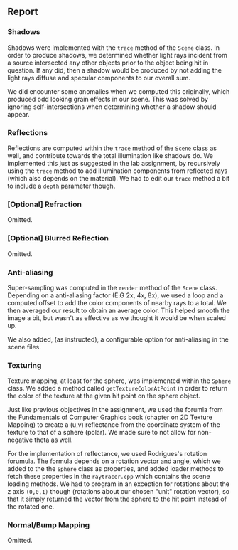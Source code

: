 ## Report

### Shadows

Shadows were implemented with the `trace` method of the `Scene` class. In order to produce shadows, we determined whether light rays incident from a source intersected any other objects prior to the object being hit in question. If any did, then a shadow would be produced by not adding the light rays diffuse and specular components to our overall sum. 

We did encounter some anomalies when we computed this originally, which produced odd looking grain effects in our scene. This was solved by ignoring self-intersections when determining whether a shadow should appear. 

### Reflections

Reflections are computed within the `trace` method of the `Scene` class as well, and contribute towards the total illumination like shadows do. We implemented this just as suggested in the lab assignment, by recursively using the `trace` method to add illumination components from reflected rays (which also depends on the material). We had to edit our `trace` method a bit to include a `depth` parameter though.

### [Optional] Refraction
Omitted.

### [Optional] Blurred Reflection
Omitted.

### Anti-aliasing

Super-sampling was computed in the `render` method of the `Scene` class. Depending on a anti-aliasing factor (E.G 2x, 4x, 8x), we used a loop and a computed offset to add the color components of nearby rays to a total. We then averaged our result to obtain an average color. This helped smooth the image a bit, but wasn't as effective as we thought it would be when scaled up. 

We also added, (as instructed), a configurable option for anti-aliasing in the scene files.

### Texturing

Texture mapping, at least for the sphere, was implemented within the `Sphere` class. We added a method called `getTextureColorAtPoint` in order to return the color of the texture at the given hit point on the sphere object.

Just like previous objectives in the assignment, we used the forumla from the Fundamentals of Computer Graphics book (chapter on 2D Texture Mapping) to create a (u,v) reflectance from the coordinate system of the texture to that of a sphere (polar). We made sure to not allow for non-negative theta as well. 

For the implementation of reflectance, we used Rodrigues's rotation forumula. The formula depends on a rotation vector and angle, which we added to the the `Sphere` class as properties, and added loader methods to fetch these properties in the `raytracer.cpp` which contains the scene loading methods. We had to program in an exception for rotations about the z axis `(0,0,1)` though (rotations about our chosen "unit" rotation vector), so that it simply returned the vector from the sphere to the hit point instead of the rotated one.

### Normal/Bump Mapping

Omitted.